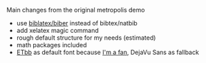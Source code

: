 Main changes from the original metropolis demo

- use [biblatex/biber](https://en.m.wikibooks.org/wiki/LaTeX/Bibliographies_with_biblatex_and_biber) instead of bibtex/natbib
- add xelatex magic command
- rough default structure for my needs (estimated)
- math packages included
- [ETbb](https://www.ctan.org/tex-archive/fonts/etbb/) as default font because [I'm a fan](https://edwardtufte.github.io/), DejaVu Sans as fallback
